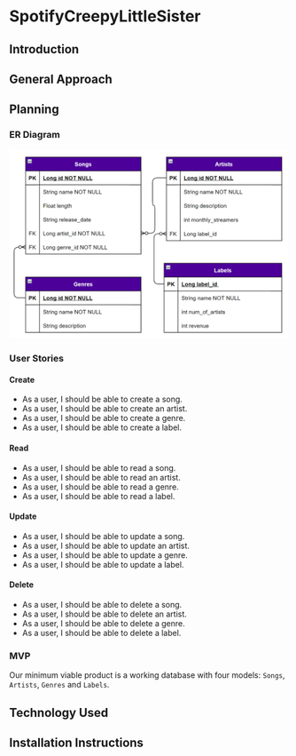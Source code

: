# SpotifyCreepyLittleSister
## Introduction
## General Approach
## Planning
### ER Diagram
![](SpotifyCreepyLittleSister_Diagram2.png)
### User Stories
#### Create
- As a user, I should be able to create a song.
- As a user, I should be able to create an artist.
- As a user, I should be able to create a genre.
- As a user, I should be able to create a label.
#### Read
- As a user, I should be able to read a song.
- As a user, I should be able to read an artist.
- As a user, I should be able to read a genre.
- As a user, I should be able to read a label.
#### Update
- As a user, I should be able to update a song.
- As a user, I should be able to update an artist.
- As a user, I should be able to update a genre.
- As a user, I should be able to update a label.
#### Delete
- As a user, I should be able to delete a song.
- As a user, I should be able to delete an artist.
- As a user, I should be able to delete a genre.
- As a user, I should be able to delete a label.
### MVP
Our minimum viable product is a working database with four models: `Songs`, `Artists`, `Genres` and `Labels`.   
## Technology Used
## Installation Instructions

